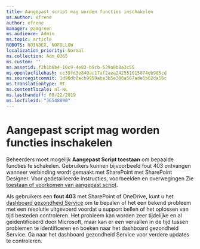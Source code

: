 ```yaml
---
title: Aangepast script mag worden functies inschakelen
ms.author: efrene
author: efrene
manager: pamgreen
ms.audience: Admin
ms.topic: article
ROBOTS: NOINDEX, NOFOLLOW
localization_priority: Normal
ms.collection: Adm_O365
ms.custom: ''
ms.assetid: f2b1b6b4-10c9-4e83-b9cb-529a0b8a3c55
ms.openlocfilehash: cc39fd3e840ac17af2aea242551015074eb985cd
ms.sourcegitcommit: 1d98db8acb9959aba3b5e308a567ade6b62da56c
ms.translationtype: MT
ms.contentlocale: nl-NL
ms.lasthandoff: 08/22/2019
ms.locfileid: "36548890"
---
```

# <a name="allow-custom-script-to-enable-features"></a>Aangepast script mag worden functies inschakelen

Beheerders moet mogelijk **Aangepast Script toestaan** om bepaalde functies te schakelen. Gebruikers kunnen bijvoorbeeld fout 403 ontvangen wanneer verbinding wordt gemaakt met SharePoint met SharePoint Designer. Voor gedetailleerde instructies, voorbeelden en overwegingen Zie [toestaan of voorkomen van aangepast script](https://docs.microsoft.com/sharepoint/allow-or-prevent-custom-script).

Als gebruikers een **fout 403** met SharePoint of OneDrive, kunt u het [dashboard gezondheid Service](https://admin.microsoft.com/AdminPortal/Home#/servicehealth) om te bepalen of het een bekend probleem met een resolutie uitgevoerd voordat u support bellen of het oplossen van tijd besteden controleren. Het probleem kan worden zeer tijdelijke en al geïdentificeerd door Microsoft, maar kan er een vervallen in de tijd tussen problemen te identificeren en boeken naar het dashboard gezondheid Service. Ga naar het dashboard gezondheid Service voor verdere updates te controleren.

